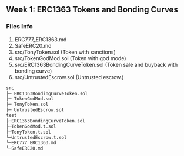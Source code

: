 
## Week 1: ERC1363 Tokens and Bonding Curves


### Files Info
1. ERC777_ERC1363.md
2. SafeERC20.md
3. src/TonyToken.sol (Token with sanctions)     
4. src/TokenGodMod.sol (Token with god mode)
5. src/ERC1363BondingCurveToken.sol  (Token sale and buyback with bonding curve)   
6. src/UntrustedEscrow.sol  (Untrusted escrow.)

```txt
src
├─ ERC1363BondingCurveToken.sol
├─ TokenGodMod.sol
├─ TonyToken.sol
├─ UntrustedEscrow.sol
test
├─ERC1363BondingCurveToken.sol
├─TokenGodMod.t.sol
├─TonyToken.t.sol
└─UntrustedEscrow.t.sol
└─ERC777_ERC1363.md
└─SafeERC20.md
```